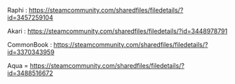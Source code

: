 Raphi : https://steamcommunity.com/sharedfiles/filedetails/?id=3457259104

Akari : https://steamcommunity.com/sharedfiles/filedetails/?id=3448978791

CommonBook : https://steamcommunity.com/sharedfiles/filedetails/?id=3370343959

Aqua = https://steamcommunity.com/sharedfiles/filedetails/?id=3488516672
